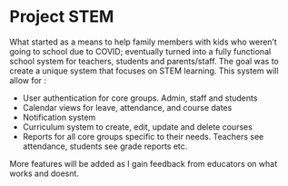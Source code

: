 # Project STEM
What started as a means to help family members with kids who weren’t going to school due to COVID; eventually turned into a fully functional school system for teachers, students and parents/staff. The goal was to create a unique system that focuses on STEM learning. This system will allow for :  

- User authentication for core groups. Admin, staff and students 
- Calendar views for leave, attendance, and course dates 
- Notification system 
- Curriculum system to create, edit, update and delete courses 
- Reports for all core groups specific to their needs. Teachers see attendance, students see grade reports etc.

More features will be added as I gain feedback from educators on what works and doesnt.
